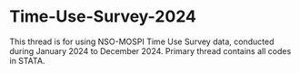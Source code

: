 # Time-Use-Survey-2024
This thread is for using NSO-MOSPI Time Use Survey data, conducted during January 2024 to December 2024. Primary thread contains all codes in STATA.  
